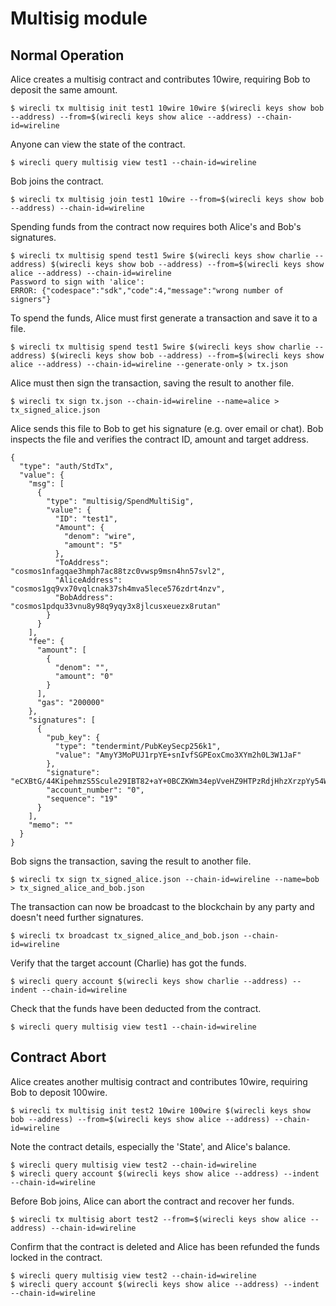 # Multisig module

## Normal Operation

Alice creates a multisig contract and contributes 10wire, requiring Bob to deposit the same amount.

```
$ wirecli tx multisig init test1 10wire 10wire $(wirecli keys show bob --address) --from=$(wirecli keys show alice --address) --chain-id=wireline
```

Anyone can view the state of the contract.

```
$ wirecli query multisig view test1 --chain-id=wireline
```

Bob joins the contract.

```
$ wirecli tx multisig join test1 10wire --from=$(wirecli keys show bob --address) --chain-id=wireline
```

Spending funds from the contract now requires both Alice's and Bob's signatures.

```
$ wirecli tx multisig spend test1 5wire $(wirecli keys show charlie --address) $(wirecli keys show bob --address) --from=$(wirecli keys show alice --address) --chain-id=wireline
Password to sign with 'alice':
ERROR: {"codespace":"sdk","code":4,"message":"wrong number of signers"}
```

To spend the funds, Alice must first generate a transaction and save it to a file.

```
$ wirecli tx multisig spend test1 5wire $(wirecli keys show charlie --address) $(wirecli keys show bob --address) --from=$(wirecli keys show alice --address) --chain-id=wireline --generate-only > tx.json
```

Alice must then sign the transaction, saving the result to another file.

```
$ wirecli tx sign tx.json --chain-id=wireline --name=alice > tx_signed_alice.json
```

Alice sends this file to Bob to get his signature (e.g. over email or chat). Bob inspects the file and verifies the contract ID, amount and target address.

```
{
  "type": "auth/StdTx",
  "value": {
    "msg": [
      {
        "type": "multisig/SpendMultiSig",
        "value": {
          "ID": "test1",
          "Amount": {
            "denom": "wire",
            "amount": "5"
          },
          "ToAddress": "cosmos1nfagqae3hmph7ac88tzc0vwsp9msn4hn57svl2",
          "AliceAddress": "cosmos1gq9vx70vqlcnak37sh4mva5lece576zdrt4nzv",
          "BobAddress": "cosmos1pdqu33vnu8y98q9yqy3x8jlcusxeuezx8rutan"
        }
      }
    ],
    "fee": {
      "amount": [
        {
          "denom": "",
          "amount": "0"
        }
      ],
      "gas": "200000"
    },
    "signatures": [
      {
        "pub_key": {
          "type": "tendermint/PubKeySecp256k1",
          "value": "AmyY3MoPUJ1rpYE+snIvfSGPEoxCmo3XYm2h0L3W1JaF"
        },
        "signature": "eCXBtG/44KipehmzS5Scule29IBT82+aY+0BCZKWm34epVveHZ9HTPzRdjHhzXrzpYy54WarI/+pAHhQuBDgIg==",
        "account_number": "0",
        "sequence": "19"
      }
    ],
    "memo": ""
  }
}
```

Bob signs the transaction, saving the result to another file.

```
$ wirecli tx sign tx_signed_alice.json --chain-id=wireline --name=bob > tx_signed_alice_and_bob.json
```

The transaction can now be broadcast to the blockchain by any party and doesn't need further signatures.

```
$ wirecli tx broadcast tx_signed_alice_and_bob.json --chain-id=wireline
```

Verify that the target account (Charlie) has got the funds.

```
$ wirecli query account $(wirecli keys show charlie --address) --indent --chain-id=wireline
```

Check that the funds have been deducted from the contract.

```
$ wirecli query multisig view test1 --chain-id=wireline
```

## Contract Abort

Alice creates another multisig contract and contributes 10wire, requiring Bob to deposit 100wire.

```
$ wirecli tx multisig init test2 10wire 100wire $(wirecli keys show bob --address) --from=$(wirecli keys show alice --address) --chain-id=wireline
```

Note the contract details, especially the 'State', and Alice's balance.

```
$ wirecli query multisig view test2 --chain-id=wireline
$ wirecli query account $(wirecli keys show alice --address) --indent --chain-id=wireline
```

Before Bob joins, Alice can abort the contract and recover her funds.

```
$ wirecli tx multisig abort test2 --from=$(wirecli keys show alice --address) --chain-id=wireline
```

Confirm that the contract is deleted and Alice has been refunded the funds locked in the contract.

```
$ wirecli query multisig view test2 --chain-id=wireline
$ wirecli query account $(wirecli keys show alice --address) --indent --chain-id=wireline
```

